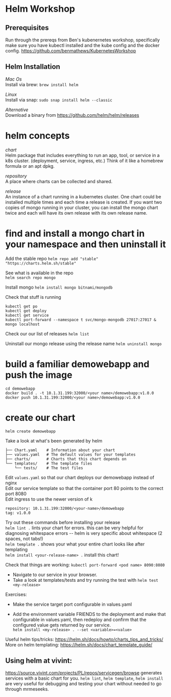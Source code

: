 # Helm Workshop

## Prerequisites

Run through the prereqs from Ben's kubenernetes workshop, specifically make sure you have kubectl installed and the kube config and the docker config. https://github.com/benmathews/KubernetesWorkshop

## Helm Installation
_Mac Os_  
Install via brew:
`brew install helm`

_Linux_   
Install via snap:
`sudo snap install helm --classic`

_Alternative_  
Download  a binary from https://github.com/helm/helm/releases

# helm concepts
_chart_   
Helm package that includes everything to run an app, tool, or service in a k8s cluster. (deployment, service, ingress, etc.)  Think of it like a homebrew formula or an apt dpkg.

_repository_  
A place where charts can be collected and shared.

_release_   
An instance of a chart running in a kubernetes cluster.  One chart could be installed multiple times and each time a release is created.  If you want two copies of mongo running in your cluster, you can install the mongo chart twice and each will have its own release with its own release name.

# find and install a mongo chart in your namespace and then uninstall it
Add the stable repo 
`helm repo add "stable" "https://charts.helm.sh/stable"`

See what is available in the repo  
`helm search repo mongo`

Install mongo
`helm install mongo bitnami/mongodb`

Check that stuff is running
```
kubectl get po
kubectl get deploy
kubectl get service
kubectl port-forward --namespace t svc/mongo-mongodb 27017:27017 &
mongo localhost
```

Check our our list of releases
`helm list`

Uninstall our mongo release using the release name
`helm uninstall mongo`

# build a familiar demowebapp and push the image
```
cd demowebapp
docker build . -t 10.1.31.199:32000/<your name>/demowebapp:v1.0.0
docker push 10.1.31.199:32000/<your name>/demowebapp:v1.0.0
```

# create our chart
`helm create demowebapp`

Take a look at what's been generated by helm

```
├── Chart.yaml    # Information about your chart
├── values.yaml   # The default values for your templates
├── charts/       # Charts that this chart depends on
└── templates/    # The template files
    └── tests/    # The test files
```

Edit `values.yaml` so  that our chart deploys our demowebapp instead of nginx  
Edit our service template so that the container port 80 points to the correct port 8080  
Edit ingress to use the newer version of k

```
repository: 10.1.31.199:32000/<your-name>/demowebapp
tag: v1.0.0
```

Try out these commands before installing your release  
`helm lint .` lints your chart for errors.  this can be very helpful for diagnosing whitespace errors -- helm is very specific about whitespace (2 spaces, not tabs!)  
`helm template .` shows your what your entire chart looks like after templating  
`helm install <your-release-name> .` install this chart!  

Check that things are working:
`kubectl port-forward <pod name> 8090:8080`
- Navigate to our service in your browser. 
- Take a look at templates/tests and try running the test with `helm test <my-release>`

Exercises:  
- Make the service target port configurable in values.yaml  

- Add the environment variable FRIENDS to the deployment and make that configurable in values.yaml, then redeploy and confirm that the configured value gets returned by our service.  
`helm install <my-release> . --set <variable>=<value>`

Useful helm tips/tricks: https://helm.sh/docs/howto/charts_tips_and_tricks/  
More on helm templating: https://helm.sh/docs/chart_template_guide/

## Using helm at vivint:
https://source.vivint.com/projects/PL/repos/servicegen/browse generates services with a basic chart for you. 
`helm lint`, `helm template`, `helm install` are very useful for debugging and testing your chart without needed to go through mrmeseeks.
